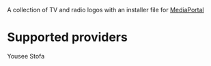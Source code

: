 A collection of TV and radio logos with an installer file for [MediaPortal](http://www.team-mediaportal.com/)


# Supported providers #

Yousee
Stofa